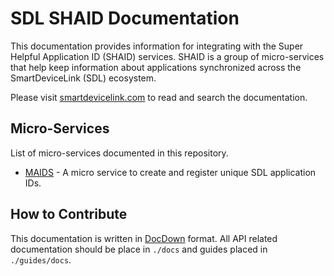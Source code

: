 # SDL SHAID Documentation
This documentation provides information for integrating with the Super Helpful Application ID (SHAID) services. SHAID is a group of micro-services that help keep information about applications synchronized across the SmartDeviceLink (SDL) ecosystem.

Please visit [smartdevicelink.com](https://smartdevicelink.com/en/docs/shaid/master/overview/) to read and search the documentation.

## Micro-Services
List of micro-services documented in this repository.
  * [MAIDS](https://smartdevicelink.com/en/docs/shaid/master/maids/overview/) - A micro service to create and register unique SDL application IDs.  

## How to Contribute
This documentation is written in [DocDown](docdown.smartdevicelink.com) format.  All API related documentation should be place in ```./docs``` and guides placed in ```./guides/docs```.
